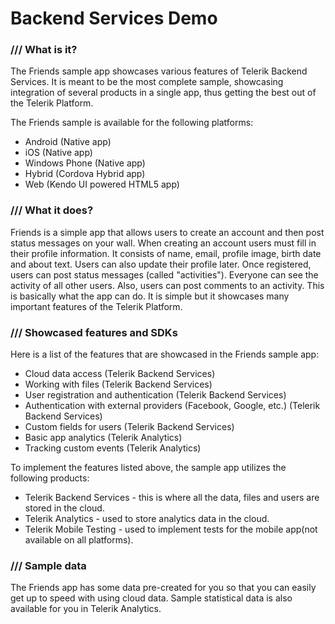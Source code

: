 Backend Services Demo
==========

### /// What is it?

The Friends sample app showcases various features of Telerik Backend Services. It is meant to be the most complete sample, showcasing integration of several products in a single app, thus getting the best out of the Telerik Platform.

The Friends sample is available for the following platforms:

* Android (Native app)
* iOS (Native app)
* Windows Phone (Native app)
* Hybrid (Cordova Hybrid app)
* Web (Kendo UI powered HTML5 app)

### /// What it does?

Friends is a simple app that allows users to create an account and then post status messages on your wall.
When creating an account users must fill in their profile information. It consists of name, email, profile image, birth date and about text. Users can also update their profile later.
Once registered, users can post status messages (called "activities"). Everyone can see the activity of all other users. Also, users can post comments to an activity.
This is basically what the app can do. It is simple but it showcases many important features of the Telerik Platform.

### /// Showcased features and SDKs

Here is a list of the features that are showcased in the Friends sample app:

* Cloud data access (Telerik Backend Services)
* Working with files (Telerik Backend Services)
* User registration and authentication (Telerik Backend Services)
* Authentication with external providers (Facebook, Google, etc.) (Telerik Backend Services)
* Custom fields for users (Telerik Backend Services)
* Basic app analytics (Telerik Analytics)
* Tracking custom events (Telerik Analytics)

To implement the features listed above, the sample app utilizes the following products:

* Telerik Backend Services - this is where all the data, files and users are stored in the cloud.
* Telerik Analytics - used to store analytics data in the cloud.
* Telerik Mobile Testing - used to implement tests for the mobile app(not available on all platforms).

### /// Sample data

The Friends app has some data pre-created for you so that you can easily get up to speed with using cloud data. Sample statistical data is also available for you in Telerik Analytics.